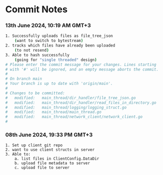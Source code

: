 # Commit Notes

### 13th June 2024, 10:19 AM GMT+3
```sh
1. Successfully uploads files as file_tree_json 
    (want to switch to bytestream)
2. tracks which files have already been uploaded
    (to not resend)
3. Able to hash successfully
    (going for "single threaded" design)
# Please enter the commit message for your changes. Lines starting
# with '#' will be ignored, and an empty message aborts the commit.
#
# On branch main
# Your branch is up to date with 'origin/main'.
#
# Changes to be committed:
#	modified:   main_thread/dir_handler/file_tree_json.go
#	modified:   main_thread/dir_handler/read_files_in_directory.go
#	modified:   main_thread/logging/logging_struct.go
#	modified:   main_thread/main_thread.go
#	modified:   main_thread/network_client/network_client.go
#
```


### 08th June 2024, 19:33 PM GMT+3
    1. Set up client git repo
    2. want to use client structs in server
    3. Able to:
        a. list files in ClientConfig.DataDir
        b. upload file metadata to server
        c. upload file to server